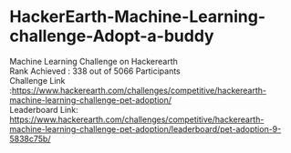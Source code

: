 # HackerEarth-Machine-Learning-challenge-Adopt-a-buddy
Machine Learning Challenge on Hackerearth <br />
Rank Achieved : 338 out of 5066 Participants <br />
Challenge Link :https://www.hackerearth.com/challenges/competitive/hackerearth-machine-learning-challenge-pet-adoption/ <br />
Leaderboard Link: https://www.hackerearth.com/challenges/competitive/hackerearth-machine-learning-challenge-pet-adoption/leaderboard/pet-adoption-9-5838c75b/ <br />

